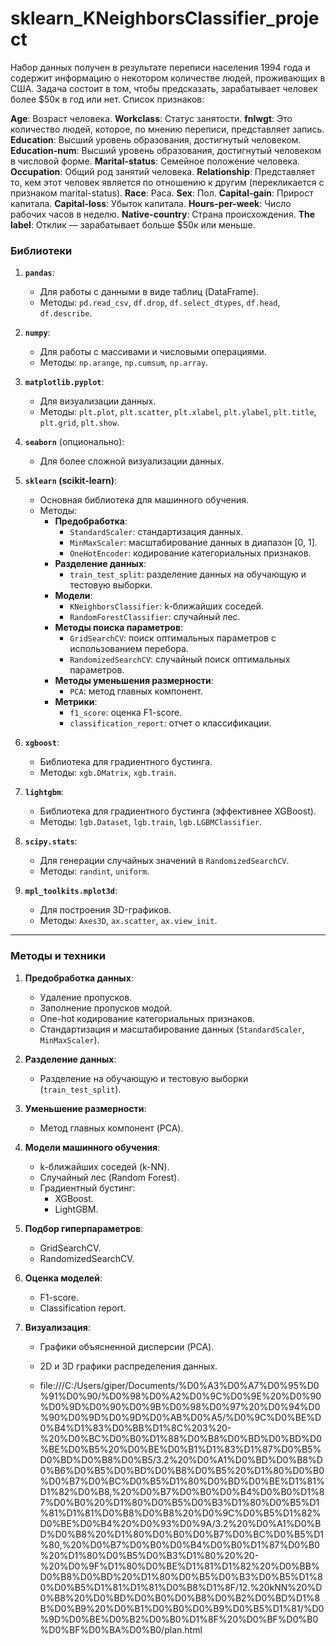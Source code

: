 # sklearn_KNeighborsClassifier_project

Набор данных получен в результате переписи населения 1994 года и содержит информацию о некотором количестве людей, проживающих в США. Задача состоит в том, чтобы предсказать, зарабатывает человек более $50к в год или нет. Список признаков:

**Age**: Возраст человека.
**Workclass**: Статус занятости.
**fnlwgt**: Это количество людей, которое, по мнению переписи, представляет запись.
**Education**: Высший уровень образования, достигнутый человеком.
**Education-num**: Высший уровень образования, достигнутый человеком в числовой форме.
**Marital-status**: Семейное положение человека.
**Occupation**: Общий род занятий человека.
**Relationship**: Представляет то, кем этот человек является по отношению к другим (перекликается с признаком marital-status).
**Race**: Раса.
**Sex**: Пол.
**Capital-gain**: Прирост капитала.
**Capital-loss**: Убыток капитала.
**Hours-per-week**: Число рабочих часов в неделю.
**Native-country**: Страна происхождения.
**The label**: Отклик — зарабатывает больше $50к или меньше.

### **Библиотеки**

1. **`pandas`**:
   - Для работы с данными в виде таблиц (DataFrame).
   - Методы: `pd.read_csv`, `df.drop`, `df.select_dtypes`, `df.head`, `df.describe`.

2. **`numpy`**:
   - Для работы с массивами и числовыми операциями.
   - Методы: `np.arange`, `np.cumsum`, `np.array`.

3. **`matplotlib.pyplot`**:
   - Для визуализации данных.
   - Методы: `plt.plot`, `plt.scatter`, `plt.xlabel`, `plt.ylabel`, `plt.title`, `plt.grid`, `plt.show`.

4. **`seaborn`** (опционально):
   - Для более сложной визуализации данных.

5. **`sklearn` (scikit-learn)**:
   - Основная библиотека для машинного обучения.
   - Методы:
     - **Предобработка**:
       - `StandardScaler`: стандартизация данных.
       - `MinMaxScaler`: масштабирование данных в диапазон [0, 1].
       - `OneHotEncoder`: кодирование категориальных признаков.
     - **Разделение данных**:
       - `train_test_split`: разделение данных на обучающую и тестовую выборки.
     - **Модели**:
       - `KNeighborsClassifier`: k-ближайших соседей.
       - `RandomForestClassifier`: случайный лес.
     - **Методы поиска параметров**:
       - `GridSearchCV`: поиск оптимальных параметров с использованием перебора.
       - `RandomizedSearchCV`: случайный поиск оптимальных параметров.
     - **Методы уменьшения размерности**:
       - `PCA`: метод главных компонент.
     - **Метрики**:
       - `f1_score`: оценка F1-score.
       - `classification_report`: отчет о классификации.

6. **`xgboost`**:
   - Библиотека для градиентного бустинга.
   - Методы: `xgb.DMatrix`, `xgb.train`.

7. **`lightgbm`**:
   - Библиотека для градиентного бустинга (эффективнее XGBoost).
   - Методы: `lgb.Dataset`, `lgb.train`, `lgb.LGBMClassifier`.

8. **`scipy.stats`**:
   - Для генерации случайных значений в `RandomizedSearchCV`.
   - Методы: `randint`, `uniform`.

9. **`mpl_toolkits.mplot3d`**:
   - Для построения 3D-графиков.
   - Методы: `Axes3D`, `ax.scatter`, `ax.view_init`.

---

### **Методы и техники**

1. **Предобработка данных**:
   - Удаление пропусков.
   - Заполнение пропусков модой.
   - One-hot кодирование категориальных признаков.
   - Стандартизация и масштабирование данных (`StandardScaler`, `MinMaxScaler`).

2. **Разделение данных**:
   - Разделение на обучающую и тестовую выборки (`train_test_split`).

3. **Уменьшение размерности**:
   - Метод главных компонент (PCA).

4. **Модели машинного обучения**:
   - k-ближайших соседей (k-NN).
   - Случайный лес (Random Forest).
   - Градиентный бустинг:
     - XGBoost.
     - LightGBM.

5. **Подбор гиперпараметров**:
   - GridSearchCV.
   - RandomizedSearchCV.

6. **Оценка моделей**:
   - F1-score.
   - Classification report.

7. **Визуализация**:
   - Графики объясненной дисперсии (PCA).
   - 2D и 3D графики распределения данных.
  
   - file:///C:/Users/giper/Documents/%D0%A3%D0%A7%D0%95%D0%91%D0%90/%D0%98%D0%A2%D0%9C%D0%9E%20%D0%90%D0%9D%D0%90%D0%9B%D0%98%D0%97%20%D0%94%D0%90%D0%9D%D0%9D%D0%AB%D0%A5/%D0%9C%D0%BE%D0%B4%D1%83%D0%BB%D1%8C%203%20-%20%D0%BC%D0%B0%D1%88%D0%B8%D0%BD%D0%BD%D0%BE%D0%B5%20%D0%BE%D0%B1%D1%83%D1%87%D0%B5%D0%BD%D0%B8%D0%B5/3.2%20%D0%A1%D0%BD%D0%B8%D0%B6%D0%B5%D0%BD%D0%B8%D0%B5%20%D1%80%D0%B0%D0%B7%D0%BC%D0%B5%D1%80%D0%BD%D0%BE%D1%81%D1%82%D0%B8,%20%D0%B7%D0%B0%D0%B4%D0%B0%D1%87%D0%B0%20%D1%80%D0%B5%D0%B3%D1%80%D0%B5%D1%81%D1%81%D0%B8%D0%B8%20%D0%9C%D0%B5%D1%82%D0%BE%D0%B4%20%D0%93%D0%9A/3.2%20%D0%A1%D0%BD%D0%B8%20%D1%80%D0%B0%D0%B7%D0%BC%D0%B5%D1%80,%20%D0%B7%D0%B0%D0%B4%D0%B0%D1%87%D0%B0%20%D1%80%D0%B5%D0%B3%D1%80%20%20-%20%D0%9F%D1%80%D0%BE%D1%81%D1%82%20%D0%BB%D0%B8%D0%BD%20%D1%80%D0%B5%D0%B3%D0%B5%D1%80%D0%B5%D1%81%D1%81%D0%B8%D1%8F/12.%20kNN%20%D0%B8%20%D0%BD%D0%B0%D0%B8%D0%B2%D0%BD%D1%8B%D0%B9%20%D0%B1%D0%B0%D0%B9%D0%B5%D1%81/%D0%9D%D0%BE%D0%B2%D0%B0%D1%8F%20%D0%BF%D0%B0%D0%BF%D0%BA%D0%B0/plan.html
